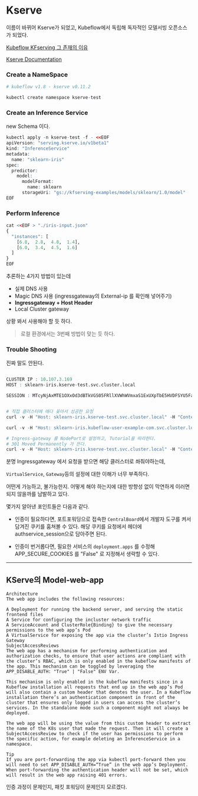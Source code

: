 # Kserve

이름이 바뀌어 Kserve가 되었고, Kubeflow에서 독립해 독자적인 모델서빙 오픈소스가 되었다.

[Kubeflow KFserving 그 존재의 이유](https://devocean.sk.com/blog/techBoardDetail.do?ID=163645)

[Kserve Documentation](https://kserve.github.io/website/master/get_started/)

### Create a NameSpace

```r
# kubeflow v1.8 - kserve v0.11.2

kubectl create namespace kserve-test
```

### Create an Inference Service

new Schema 이다.

```r
kubectl apply -n kserve-test -f - <<EOF
apiVersion: "serving.kserve.io/v1beta1"
kind: "InferenceService"
metadata:
  name: "sklearn-iris"
spec:
  predictor:
    model:
      modelFormat:
        name: sklearn
      storageUri: "gs://kfserving-examples/models/sklearn/1.0/model"
EOF
```

### Perform Inference

```r
cat <<EOF > "./iris-input.json"
{
  "instances": [
    [6.8,  2.8,  4.8,  1.4],
    [6.0,  3.4,  4.5,  1.6]
  ]
}
EOF
```

추론하는 4가지 방법이 있는데

- 실제 DNS 사용
- Magic DNS 사용 (ingressgateway의 External-ip 를 확인해 넣어주기)
- **Ingressgateway + Host Header**
- Local Cluster gateway

상황 봐서 사용해야 할 듯 하다.

> 로컬 환경에서는 3번째 방법이 맞는 듯 하다.

### Trouble Shooting

진짜 말도 안된다.

```r

CLUSTER IP : 10.107.3.169
HOST : sklearn-iris.kserve-test.svc.cluster.local

SESSION : MTcyNjAxMTE1OXxOd3dBTkVGS05FRllXVWhWVmxaS1ExUXpTbE5HVDFSYU5FaEpURUZITkZKQ1ZFZEROekpDU1RkVlJ6VkZWMGRKV2s1WFZEY3lNa0U9fNOgH7xOjYaedrJR50gDDjrqVj_TPqYtmwiFaTKGJnBq


# 직접 클러스터에 매다 꽂아서 성공한 요청
curl -v -H "Host: sklearn-iris.kserve-test.svc.cluster.local" -H "Content-Type: application/json" -H "Cookie: authservice_session=MTcyNjAxMTE1OXxOd3dBTkVGS05FRllXVWhWVmxaS1ExUXpTbE5HVDFSYU5FaEpURUZITkZKQ1ZFZEROekpDU1RkVlJ6VkZWMGRKV2s1WFZEY3lNa0U9fNOgH7xOjYaedrJR50gDDjrqVj_TPqYtmwiFaTKGJnBq" http://10.0.0.147:8080/v1/models/sklearn-iris:predict -d @./iris-input.json

curl -v -H "Host: sklearn-iris.kubeflow-user-example-com.svc.cluster.local" -H "Content-Type: application/json" -H "Cookie: authservice_session=MTcyNjAxMTE1OXxOd3dBTkVGS05FRllXVWhWVmxaS1ExUXpTbE5HVDFSYU5FaEpURUZITkZKQ1ZFZEROekpDU1RkVlJ6VkZWMGRKV2s1WFZEY3lNa0U9fNOgH7xOjYaedrJR50gDDjrqVj_TPqYtmwiFaTKGJnBq" http://sklearn-iris.kubeflow-user-example-com.svc.cluster.local/v1/models/sklearn-iris:predict -d @./iris-input.json

# Ingress-gateway 를 NodePort로 설정하고, Tutorial을 따라한다.
# 301 Moved Permanently 가 뜬다.
curl -v -H "Host: sklearn-iris.kserve-test.svc.cluster.local" -H "Content-Type: application/json" -H "Cookie: authservice_session=MTcyNjA5NjEwMXxOd3dBTkVwWFVUZFhNbEpNVTFCR1dEYzBTVVZLVFVnMFRVeFRXVTh5U2xaRlZUVXlTMVkyVlROV1YxbEJRVlJOVlRaTFRFZERWRkU9fEPdjG6TaqJ0rbM6wQJRdcAtJ6dNpEXK6bATcaD8Z5D2" "http://172.26.42.180:30749/v1/models/sklearn-iris:predict" -d @./iris-input.json --insecure
```

분명 Ingressgateway 에서 요청을 받으면 해당 클러스터로 쏴줘야하는데,

`VirtualService`, `Gateway`등의 설정에 대한 이해가 너무 부족하다.

어떤게 가능하고, 불가능한지. 어떻게 해야 하는지에 대한 방향성 없이 막연하게 이러면 되지 않을까를 남발하고 있다.

몇가지 알아낸 포인트들은 다음과 같다.

- 인증이 필요하다면, 포트포워딩으로 접속한 `CentralBoard`에서 개발자 도구를 켜서 담겨진 쿠키를 훔쳐볼 수 있다. 해당 쿠키를 요청에서 헤더에 authservice_session으로 담아주면 된다.

- 인증이 번거롭다면, 필요한 서비스의 `deployment.apps` 를 수정해 APP_SECURE_COOKIES 를 "False" 로 지정해서 생략할 수 있다.

---

## KServe의 Model-web-app

```
Architecture
The web app includes the following resources:

A Deployment for running the backend server, and serving the static frontend files
A Service for configuring the incluster network traffic
A ServiceAccount and ClusterRole{Binding} to give the necessary permissions to the web app’s Pod
A VirtualService for exposing the app via the cluster’s Istio Ingress Gateway
SubjectAccessReviews
The web app has a mechanism for performing authentication and authorization checks, to ensure that user actions are compliant with the cluster’s RBAC, which is only enabled in the kubeflow manifests of the app. This mechanism can be toggled by leveraging the APP_DISABLE_AUTH: "True" | "False" ENV Var.

This mechanism is only enabled in the kubeflow manifests since in a Kubeflow installation all requests that end up in the web app’s Pod will also contain a custom header that denotes the user. In a Kubeflow installation there’s an authentication component in front of the cluster that ensures only logged in users can access the cluster’s services. In the standalone mode such a component might not always be deployed.

The web app will be using the value from this custom header to extract the name of the K8s user that made the request. Then it will create a SubjectAccessReview to check if the user has permissions to perform the specific action, for example deleting an InferenceService in a namespace.

Tip
If you are port-forwarding the app via kubectl port-forward then you will need to set APP_DISABLE_AUTH=“True” in the web app’s Deployment. When port-forwarding the authentication header will not be set, which will result in the web app raising 401 errors.
```

인증 과정이 문제인지, 패킷 포워딩이 문제인지 모르겠다.
